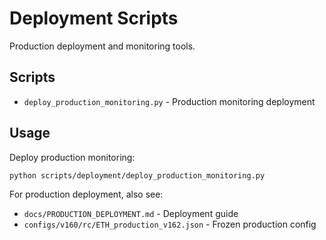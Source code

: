# Deployment Scripts

Production deployment and monitoring tools.

## Scripts

- `deploy_production_monitoring.py` - Production monitoring deployment

## Usage

Deploy production monitoring:

```bash
python scripts/deployment/deploy_production_monitoring.py
```

For production deployment, also see:
- `docs/PRODUCTION_DEPLOYMENT.md` - Deployment guide
- `configs/v160/rc/ETH_production_v162.json` - Frozen production config